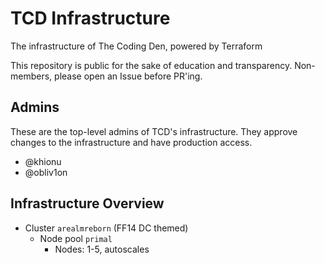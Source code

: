 # TCD Infrastructure
The infrastructure of The Coding Den, powered by Terraform

This repository is public for the sake of education and transparency. Non-members, please open an Issue before PR'ing.

## Admins
These are the top-level admins of TCD's infrastructure. They approve changes to the infrastructure and have production access.
- @khionu
- @obliv1on

## Infrastructure Overview
- Cluster `arealmreborn` (FF14 DC themed)
  - Node pool `primal`
    - Nodes: 1-5, autoscales
